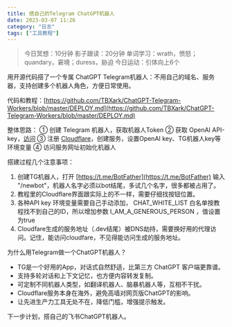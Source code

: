 ```yaml
---
title: 搭自己的Telegram ChatGPT机器人
date: 2023-03-07 11:26 
category: "日志"
tags: ["工具教程"]
---
```


> 今日冥想：10分钟
> 影子跟读：20分钟
> 单词学习：wrath，愤怒；quandary，窘境；duress，胁迫
> 今日运动：引体向上6个


用开源代码搭了一个专属 ChatGPT Telegram机器人：不用自己的域名、服务器，支持创建多个机器人角色，方便日常使用。

代码和教程：[https://github.com/TBXark/ChatGPT-Telegram-Workers/blob/master/DEPLOY.md](https://github.com/TBXark/ChatGPT-Telegram-Workers/blob/master/DEPLOY.md)

整体思路：
① 创建 Telegram 机器人，获取机器人Token
② 获取 OpenAI API-key，[访问](https://platform.openai.com/account/api-keys)
③ 注册 [Cloudflare](https://dash.cloudflare.com/?to=/:account/workers)，创建服务，设置OpenAI key、TG机器人key等环境变量
④ 访问服务网址初始化机器人

搭建过程几个注意事项：

1. 创建TG机器人，打开 [https://t.me/BotFather](https://t.me/BotFather) 输入 "/newbot"，机器人名字必须以bot结尾，多试几个名字，很多都被占用了。
2. 教程里的Cloudflare界面跟实际上的不一样，需要仔细找按钮位置。
3. 各种API key 环境变量需要自己手动添加， CHAT_WHITE_LIST 白名单按教程找不到自己的ID，所以增加参数 I_AM_A_GENEROUS_PERSON ，值设置为true
4. Cloudfare生成的服务地址（.dev结尾）被DNS劫持，需要换好用的代理访问。记住，能访问cloudfare，不见得能访问生成的服务地址。


为什么用Telegram做一个ChatGPT机器人？
- TG是一个好用的App，对话式自然舒适，比第三方 ChatGPT 客户端更靠谱。
- 支持多轮对话和上下文记忆，也方便内容转发复制。
- 可定制不同机器人类型，如翻译机器人、脑暴机器人等，互相不干扰。
- Cloudflare服务本身在海外，避免高墙对网页版ChatGPT的影响。
- 让先进生产力工具无处不在，降低门槛，增强提示触发。

下一步计划，搭自己的飞书ChatGPT机器人。







